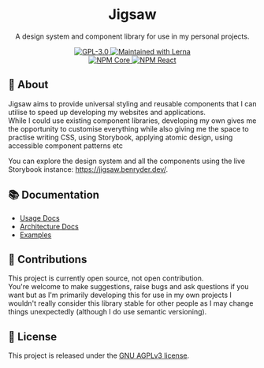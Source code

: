 <div align="center">
<h1>Jigsaw</h1>
<p>A design system and component library for use in my personal projects.</p>

<div>
  <a href="https://github.com/ben-ryder/jigsaw/blob/main/LICENSE.txt">
    <img src="https://img.shields.io/static/v1?label=license&message=GPL-3.0&color=orange&style=flat-square" alt="GPL-3.0" />
  </a>
  <a href="https://lerna.js.org">
    <img src="https://img.shields.io/static/v1?label=maintained%20using&message=lerna&color=purple&style=flat-square" alt="Maintained with Lerna" />
  </a>
</div>
<div>
  <a href="https://www.npmjs.com/package/@ben-ryder/jigsaw">
    <img src="https://img.shields.io/static/v1?label=NPM%20core&message=@ben-ryder/jigsaw&color=red&style=flat-square" alt="NPM Core" />
  </a>
  <a href="https://www.npmjs.com/package/@ben-ryder/jigsaw-react">
    <img src="https://img.shields.io/static/v1?label=NPM%20react&message=@ben-ryder/jigsaw-react&color=red&style=flat-square" alt="NPM React" />
  </a>
</div>
</div>

## 🤔 About
Jigsaw aims to provide universal styling and reusable components that I can utilise to speed up developing my websites and applications.  
While I could use existing component libraries, developing my own gives me the opportunity to customise everything while also
giving me the space to practise writing CSS, using Storybook, applying atomic design, using accessible component patterns etc

You can explore the design system and all the components using the live Storybook instance: https://jigsaw.benryder.dev/.

## 📚 Documentation
- [Usage Docs](https://github.com/ben-ryder/jigsaw/tree/main/docs/usage.md)
- [Architecture Docs](https://github.com/ben-ryder/jigsaw/blob/main/docs/architecture.md)
- [Examples](https://github.com/ben-ryder/jigsaw/blob/main/docs/examples.md)

## 💬 Contributions
This project is currently open source, not open contribution.  
You're welcome to make suggestions, raise bugs and ask questions if you want
but as I'm primarily developing this for use in my own projects I wouldn't really consider this library stable for other people as I may change things unexpectedly (although I do use semantic versioning).

## 📝 License
This project is released under the [GNU AGPLv3 license](https://github.com/ben-ryder/jigsaw/blob/main/LICENSE.txt).
